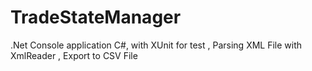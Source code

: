 # TradeStateManager
.Net Console application C#, with XUnit for test
, Parsing XML File with XmlReader
, Export to CSV File
